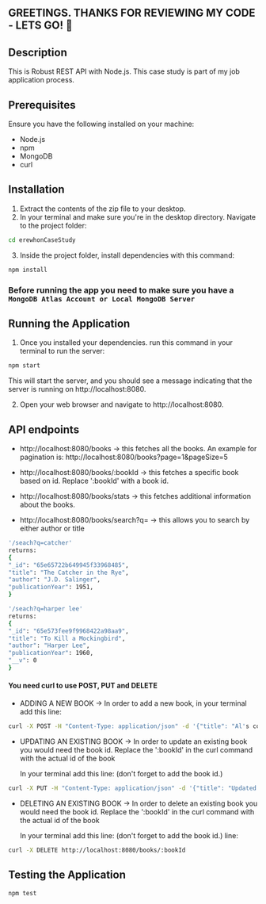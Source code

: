 ## GREETINGS. THANKS FOR REVIEWING MY CODE - LETS GO! 🚀

## Description

This is Robust REST API with Node.js. This case study is part of my job
application process.

## Prerequisites

Ensure you have the following installed on your machine:

- Node.js
- npm
- MongoDB
- curl

## Installation

1. Extract the contents of the zip file to your desktop.
2. In your terminal and make sure you're in the desktop directory. Navigate to
   the project folder:

```sh
cd erewhonCaseStudy
```

3. Inside the project folder, install dependencies with this command:

```sh
npm install


```

### Before running the app you need to make sure you have a `MongoDB Atlas Account or Local MongoDB Server`

## Running the Application

1. Once you installed your dependencies. run this command in your terminal to
   run the server:

```sh
npm start
```

This will start the server, and you should see a message indicating that the
server is running on http://localhost:8080.

2. Open your web browser and navigate to http://localhost:8080.

## API endpoints

- http://localhost:8080/books -> this fetches all the books. An example for
  pagination is: http://localhost:8080/books?page=1&pageSize=5

- http://localhost:8080/books/:bookId -> this fetches a specific book based on
  id. Replace ':bookId' with a book id.

- http://localhost:8080/books/stats -> this fetches additional information about
  the books.

- http://localhost:8080/books/search?q= -> this allows you to search by either
  author or title

```sh
'/seach?q=catcher'
returns:
{
"_id": "65e65722b649945f33968485",
"title": "The Catcher in the Rye",
"author": "J.D. Salinger",
"publicationYear": 1951,
}
```

```sh
'/seach?q=harper lee'
returns:
{
"_id": "65e573fee9f9968422a98aa9",
"title": "To Kill a Mockingbird",
"author": "Harper Lee",
"publicationYear": 1960,
"__v": 0
}
```

#### You need curl to use POST, PUT and DELETE

- ADDING A NEW BOOK -> In order to add a new book, in your terminal add this
  line:

```sh
curl -X POST -H "Content-Type: application/json" -d '{"title": "Al's cook book", "author": "Al Bundy", "publicationYear": "1990"}' http://localhost:8080/books
```

- UPDATING AN EXISTING BOOK -> In order to update an existing book you would
  need the book id. Replace the ':bookId' in the curl command with the actual id
  of the book

  In your terminal add this line: (don't forget to add the book id.)

```sh
curl -X PUT -H "Content-Type: application/json" -d '{"title": "Updated Book", "author": "Jane Doe", "publicationYear": "1990"}' http://localhost:8080/books/:bookId
```

- DELETING AN EXISTING BOOK -> In order to delete an existing book you would
  need the book id. Replace the ':bookId' in the curl command with the actual id
  of the book

  In your terminal add this line: (don't forget to add the book id.) line:

```sh
curl -X DELETE http://localhost:8080/books/:bookId
```

## Testing the Application

```sh
npm test
```

